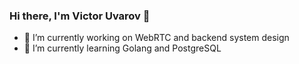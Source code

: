 ### Hi there, I'm Victor Uvarov 👋

- 🔭 I’m currently working on WebRTC and backend system design
- 🌱 I’m currently learning Golang and PostgreSQL

<!--
**VictorUvarov/victoruvarov** is a ✨ _special_ ✨ repository because its `README.md` (this file) appears on your GitHub profile.

Here are some ideas to get you started:

- 🔭 I’m currently working on ...
- 🌱 I’m currently learning ...
- 👯 I’m looking to collaborate on ...
- 🤔 I’m looking for help with ...
- 💬 Ask me about ...
- 📫 How to reach me: ...
- 😄 Pronouns: ...
- ⚡ Fun fact: ...
-->
